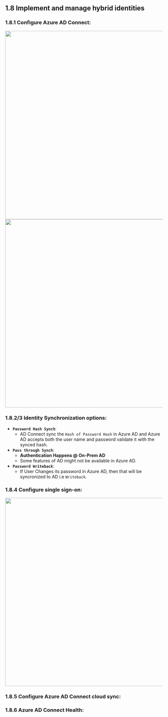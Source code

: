 ## 1.8 Implement and manage hybrid identities

### 1.8.1 Configure Azure AD Connect:


<img src="https://user-images.githubusercontent.com/24938159/123118412-3d942500-d460-11eb-9af2-a39f279487e1.png" width="600">


<img src="https://user-images.githubusercontent.com/24938159/123118856-a085bc00-d460-11eb-8c59-3d8927b21d73.png" width="600">



### 1.8.2/3 Identity Synchronization options:

* **`Password Hash Synch`**:
  *  AD Connect sync the `Hash of Password Hash` in Azure AD and Azure AD accepts both the user name and password validate it with the synced hash.
* **`Pass through Synch`**: 
  * **Authentication Happens @ On-Prem AD**
  * Some features of AD might not be available in Azure AD.
* **`Password Writeback`**: 
  * If User Changes its password in Azure AD, then that will be syncronized to AD i.e `Writeback`.


### 1.8.4 Configure single sign-on:

<img src="https://user-images.githubusercontent.com/24938159/123201576-90a5c080-d4d0-11eb-814c-c08f8afd7707.png" width="600">


### 1.8.5 Configure Azure AD Connect cloud sync:


### 1.8.6 Azure AD Connect Health:
